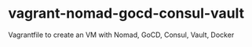 # vagrant-nomad-gocd-consul-vault
Vagrantfile to create an VM with Nomad, GoCD, Consul, Vault, Docker

